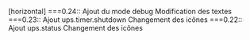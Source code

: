 [horizontal]
===0.24::
 Ajout du mode debug
 Modification des textes
 ===0.23::
 Ajout ups.timer.shutdown
 Changement des icônes
 ===0.22::
 Ajout ups.status
 Changement des icônes

